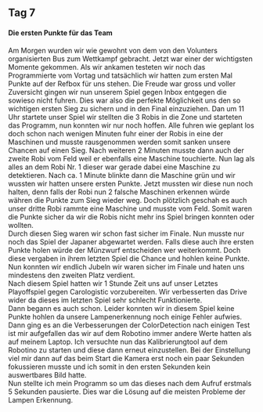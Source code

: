 ## Tag 7  

#### Die ersten Punkte für das Team  

Am Morgen wurden wir wie gewohnt von dem von den Volunters organisierten Bus zum Wettkampf gebracht. Jetzt war einer der wichtigsten Momente gekommen. Als wir ankamen testeten wir noch das Programmierte vom Vortag und tatsächlich wir hatten zum ersten Mal Punkte auf der Refbox für uns stehen. Die Freude war gross und voller Zuversicht gingen wir nun unserem Spiel gegen Inbox entgegen die sowieso nicht fuhren. Dies war also die perfekte Möglichkeit uns den so wichtigen ersten Sieg zu sichern und in den Final einzuziehen. Dan um 11 Uhr startete unser Spiel wir stellten die 3 Robis in die Zone und starteten das Programm, nun konnten wir nur noch hoffen.  Alle fuhren wie geplant los doch schon nach wenigen Minuten fuhr einer der Robis in eine der Maschinen und musste rausgenommen werden somit sanken unsere Chancen auf einen Sieg. Nach weiteren 2 Minuten musste dann auch der zweite Robi vom Feld weil er ebenfalls eine Maschine touchierte. Nun lag als alles an dem Robi Nr. 1 dieser war gerade dabei eine Maschine zu detektieren. Nach ca. 1 Minute blinkte dann die Maschine grün und wir wussten wir hatten unsere ersten Punkte. Jetzt mussten wir diese nun noch halten, denn falls der Robi nun 2 falsche Maschinen erkennen würde währen die Punkte zum Sieg wieder weg. Doch plötzlich geschah es auch unser dritte Robi rammte eine Maschine und musste vom Feld. Somit waren die Punkte sicher da wir die Robis nicht mehr ins Spiel bringen konnten oder wollten.   
Durch diesen Sieg waren wir schon fast sicher im Finale. Nun musste nur noch das Spiel der Japaner abgewartet werden. Falls diese auch ihre ersten Punkte holen würde der Münzwurf entscheiden wer weiterkommt. Doch diese vergaben in ihrem letzten Spiel die Chance und hohlen keine Punkte.  
Nun konnten wir endlich Jubeln wir waren sicher im Finale und haten uns mindestens den zweiten Platz verdient.  
Nach diesem Spiel hatten wir 1 Stunde Zeit uns auf unser Letztes Playoffspiel gegen Carologistic vorzubereiten. Wir verbesserten das Drive wider da dieses im letzten Spiel sehr schlecht Funktionierte.  
Dann begann es auch schon. Leider konnten wir in diesem Spiel keine Punkte hohlen da unsere Lampenerkennung noch einige Fehler aufwies.   
Dann ging es an die Verbesserungen der ColorDetection nach einigen Test ist mir aufgefallen das wir auf dem Robotino immer andere Werte hatten als auf meinem Laptop. Ich versuchte nun das Kalibrierungtool auf dem Robotino zu starten und diese dann erneut einzustellen.  Bei der Einstellung viel mir dann auf das beim Start die Kamera erst noch ein paar Sekunden fokussieren musste und ich somit in den ersten Sekunden kein auswertbares Bild hatte.   
Nun stellte ich mein Programm so um das dieses nach dem Aufruf erstmals 5 Sekunden pausierte. Dies war die Lösung auf die meisten Probleme der Lampen Erkennung.  
